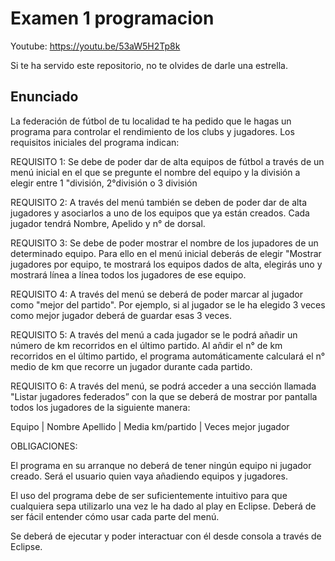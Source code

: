 # Examen 1 programacion 

Youtube: https://youtu.be/53aW5H2Tp8k

Si te ha servido este repositorio, no te olvides de darle una estrella.

## Enunciado

La federación de fútbol de tu localidad te ha pedido que le hagas un programa para controlar el rendimiento de los clubs y jugadores.
Los requisitos iniciales del programa indican:

REQUISITO 1: Se debe de poder dar de alta equipos de fútbol a través de un menú inicial en el que se pregunte el nombre del equipo y la división a elegir entre 1 "división, 2°división o 3 división

REQUISITO 2: A través del menú también se deben de poder dar de alta jugadores y asociarlos a uno de los equipos que ya están creados. Cada jugador tendrá Nombre, Apelido y n° de dorsal.

REQUISITO 3: Se debe de poder mostrar el nombre de los jupadores de un determinado equipo. Para ello en el menú inicial deberás de elegir "Mostrar jugadores por equipo, te mostrará los equipos dados de alta, elegirás uno y mostrará línea a línea todos los jugadores de ese equipo.

REQUISITO 4: A través del menú se deberá de poder marcar al jugador como "mejor del partido". Por ejemplo, si al jugador se le ha elegido 3 veces como mejor jugador deberá de guardar esas 3 veces.

REQUISITO 5: A través del menú a cada jugador se le podrá añadir un número de km recorridos en el último partido. Al añdir el n° de km recorridos en el último partido, el programa automáticamente calculará el n° medio de km que recorre un jugador durante cada partido. 

REQUISITO 6: A través del menú, se podrá acceder a una sección llamada "Listar jugadores federados” con la que se deberá de mostrar por pantalla todos los jugadores de la siguiente manera:

Equipo | Nombre Apellido | Media km/partido | Veces mejor jugador


OBLIGACIONES:

El programa en su arranque no deberá de tener ningún equipo ni jugador creado. Será el usuario quien vaya añadiendo equipos y jugadores.

El uso del programa debe de ser suficientemente intuitivo para que cualquiera sepa utilizarlo una vez le ha dado al play en Eclipse. Deberá de ser fácil entender cómo usar cada parte del menú.

Se deberá de ejecutar y poder interactuar con él desde consola a través de Eclipse.